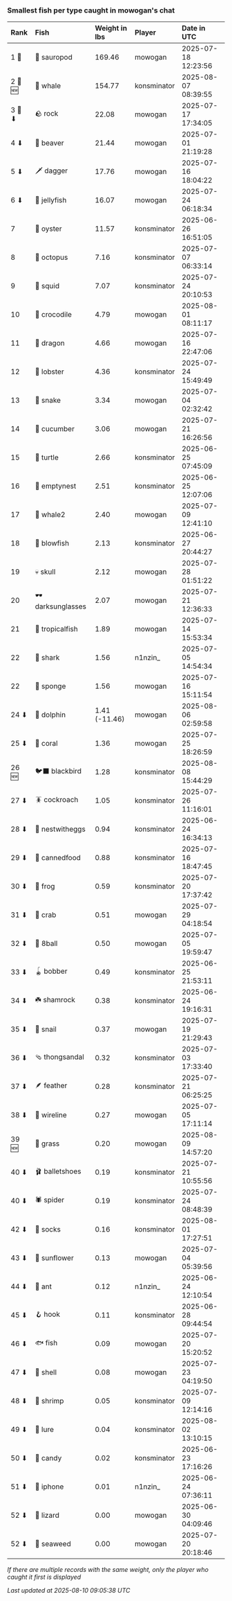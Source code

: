 ### Smallest fish per type caught in mowogan's chat

| Rank    | Fish             | Weight in lbs | Player      | Date in UTC         |
|:--------|:-----------------|:--------------|:------------|:--------------------|
| 1 🥇    | 🦕 sauropod      | 169.46        | mowogan     | 2025-07-18 12:23:56 |
| 2 🥈 🆕 | 🐳 whale         | 154.77        | konsminator | 2025-08-07 08:39:55 |
| 3 🥉 ⬇  | 🪨 rock          | 22.08         | mowogan     | 2025-07-17 17:34:05 |
| 4 ⬇     | 🦫 beaver        | 21.44         | mowogan     | 2025-07-01 21:19:28 |
| 5 ⬇     | 🗡️ dagger         | 17.76         | mowogan     | 2025-07-16 18:04:22 |
| 6 ⬇     | 🪼 jellyfish     | 16.07         | mowogan     | 2025-07-24 06:18:34 |
| 7       | 🦪 oyster        | 11.57         | konsminator | 2025-06-26 16:51:05 |
| 8       | 🐙 octopus       | 7.16          | konsminator | 2025-07-07 06:33:14 |
| 9       | 🦑 squid         | 7.07          | konsminator | 2025-07-24 20:10:53 |
| 10      | 🐊 crocodile     | 4.79          | mowogan     | 2025-08-01 08:11:17 |
| 11      | 🐉 dragon        | 4.66          | mowogan     | 2025-07-16 22:47:06 |
| 12      | 🦞 lobster       | 4.36          | konsminator | 2025-07-24 15:49:49 |
| 13      | 🐍 snake         | 3.34          | mowogan     | 2025-07-04 02:32:42 |
| 14      | 🥒 cucumber      | 3.06          | mowogan     | 2025-07-21 16:26:56 |
| 15      | 🐢 turtle        | 2.66          | konsminator | 2025-06-25 07:45:09 |
| 16      | 🪹 emptynest     | 2.51          | konsminator | 2025-06-25 12:07:06 |
| 17      | 🐋 whale2        | 2.40          | mowogan     | 2025-07-09 12:41:10 |
| 18      | 🐡 blowfish      | 2.13          | konsminator | 2025-06-27 20:44:27 |
| 19      | 💀 skull         | 2.12          | mowogan     | 2025-07-28 01:51:22 |
| 20      | 🕶️ darksunglasses | 2.07          | mowogan     | 2025-07-21 12:36:33 |
| 21      | 🐠 tropicalfish  | 1.89          | mowogan     | 2025-07-14 15:53:34 |
| 22      | 🦈 shark         | 1.56          | n1nzin_     | 2025-07-05 14:54:34 |
| 22      | 🧽 sponge        | 1.56          | mowogan     | 2025-07-16 15:11:54 |
| 24 ⬇    | 🐬 dolphin       | 1.41 (-11.46) | mowogan     | 2025-08-06 02:59:58 |
| 25 ⬇    | 🪸 coral         | 1.36          | mowogan     | 2025-07-25 18:26:59 |
| 26 🆕   | 🐦‍⬛ blackbird     | 1.28          | konsminator | 2025-08-08 15:44:29 |
| 27 ⬇    | 🪳 cockroach     | 1.05          | konsminator | 2025-07-26 11:16:01 |
| 28 ⬇    | 🪺 nestwitheggs  | 0.94          | konsminator | 2025-06-24 16:34:13 |
| 29 ⬇    | 🥫 cannedfood    | 0.88          | konsminator | 2025-07-16 18:47:45 |
| 30 ⬇    | 🐸 frog          | 0.59          | konsminator | 2025-07-20 17:37:42 |
| 31 ⬇    | 🦀 crab          | 0.51          | mowogan     | 2025-07-29 04:18:54 |
| 32 ⬇    | 🎱 8ball         | 0.50          | mowogan     | 2025-07-05 19:59:47 |
| 33 ⬇    | 🪀 bobber        | 0.49          | konsminator | 2025-06-25 21:53:11 |
| 34 ⬇    | ☘️ shamrock       | 0.38          | konsminator | 2025-06-24 19:16:31 |
| 35 ⬇    | 🐌 snail         | 0.37          | mowogan     | 2025-07-19 21:29:43 |
| 36 ⬇    | 🩴 thongsandal   | 0.32          | konsminator | 2025-07-03 17:33:40 |
| 37 ⬇    | 🪶 feather       | 0.28          | konsminator | 2025-07-21 06:25:25 |
| 38 ⬇    | 🧵 wireline      | 0.27          | mowogan     | 2025-07-05 17:11:14 |
| 39 🆕   | 🌾 grass         | 0.20          | mowogan     | 2025-08-09 14:57:20 |
| 40 ⬇    | 🩰 balletshoes   | 0.19          | konsminator | 2025-07-21 10:55:56 |
| 40 ⬇    | 🕷️ spider         | 0.19          | konsminator | 2025-07-24 08:48:39 |
| 42 ⬇    | 🧦 socks         | 0.16          | konsminator | 2025-08-01 17:27:51 |
| 43 ⬇    | 🌻 sunflower     | 0.13          | mowogan     | 2025-07-04 05:39:56 |
| 44 ⬇    | 🐜 ant           | 0.12          | n1nzin_     | 2025-06-24 12:10:54 |
| 45 ⬇    | 🪝 hook          | 0.11          | konsminator | 2025-06-28 09:44:54 |
| 46 ⬇    | 🐟 fish          | 0.09          | mowogan     | 2025-07-20 15:20:52 |
| 47 ⬇    | 🐚 shell         | 0.08          | mowogan     | 2025-07-23 04:19:50 |
| 48 ⬇    | 🦐 shrimp        | 0.05          | konsminator | 2025-07-09 12:14:16 |
| 49 ⬇    | 🎏 lure          | 0.04          | konsminator | 2025-08-02 13:10:15 |
| 50 ⬇    | 🍬 candy         | 0.02          | konsminator | 2025-06-23 17:16:26 |
| 51 ⬇    | 📱 iphone        | 0.01          | n1nzin_     | 2025-06-24 07:36:11 |
| 52 ⬇    | 🦎 lizard        | 0.00          | mowogan     | 2025-06-30 04:09:46 |
| 52 ⬇    | 🌿 seaweed       | 0.00          | mowogan     | 2025-07-20 20:18:46 |

_If there are multiple records with the same weight, only the player who caught it first is displayed_

_Last updated at 2025-08-10 09:05:38 UTC_